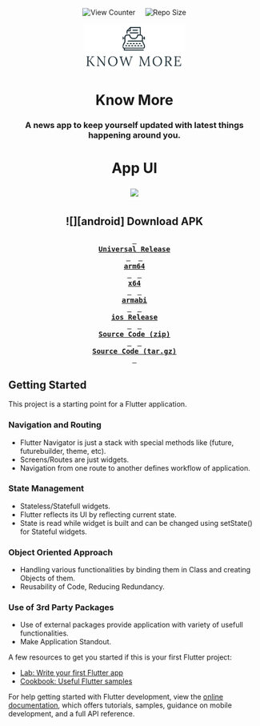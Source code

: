<div align = center>

![View Counter](https://komarev.com/ghpvc/?username=flutter_news_app&label=View%20Counter&color=red&style=flat) &nbsp; &nbsp; ![Repo Size](https://img.shields.io/github/repo-size/harsh-sharma-z/flutter_news_app?color=blue)
  
  <img src='android/app/src/main/res/mipmap-mdpi/splash_logo.png' width='200'>
  

# Know More
### A news app to keep yourself updated with latest things happening around you.
  


# App UI

<p align="center">
  <img src="https://github.com/AjCodez/flutter_news_app/blob/master/Screenshots/know%20more.gif" width="300px" style="border-width:5px;border-style:solid;border-color:white;"/>
</p>
  
  ## ![][android] Download APK
  
  **[<kbd> <br> **Universal Release** <br> </kbd>][universal-release]** &nbsp;&nbsp;
**[<kbd> <br> **arm64** <br> </kbd>][arm64]**&nbsp;&nbsp;
**[<kbd> <br> **x64** <br> </kbd>][x64]**&nbsp;&nbsp;
**[<kbd> <br> **armabi** <br> </kbd>][armabi]**&nbsp;&nbsp;
**[<kbd> <br> **ios Release** <br> </kbd>][ios]**&nbsp;&nbsp;
**[<kbd> <br> **Source Code (zip)** <br> </kbd>][sc-zip]**&nbsp;&nbsp;
**[<kbd> <br> **Source Code (tar.gz)** <br> </kbd>][sc-tar.gz]**

</div>

## Getting Started

This project is a starting point for a Flutter application.



### Navigation and Routing

- Flutter Navigator is just a stack with special methods like (future, futurebuilder, theme, etc).
- Screens/Routes are just widgets.
- Navigation from one route to another defines workflow of application.

### State Management

- Stateless/Statefull widgets.
- Flutter reflects its UI by reflecting current state.
- State is read while widget is built and can be changed using setState() for Stateful widgets.

### Object Oriented Approach

- Handling various functionalities by binding them in Class and creating Objects of them.
- Reusability of Code, Reducing Redundancy.

### Use of 3rd Party Packages

- Use of external packages provide application with variety of usefull functionalities.
- Make Application Standout.



A few resources to get you started if this is your first Flutter project:

- [Lab: Write your first Flutter app](https://docs.flutter.dev/get-started/codelab)
- [Cookbook: Useful Flutter samples](https://docs.flutter.dev/cookbook)



For help getting started with Flutter development, view the
[online documentation](https://docs.flutter.dev/), which offers tutorials,
samples, guidance on mobile development, and a full API reference.


<!------------------------------------{ apk }----------------------------------->

[universal-release]: https://github.com/Khushal-ag/calculator/releases/download/v0.1.0/Calculator-v0.1.0-universal-release.apk
[arm64]: https://github.com/Khushal-ag/calculator/releases/download/v0.1.0/Calculator-v0.1.0-arm64.apk
[x64]: https://github.com/Khushal-ag/calculator/releases/download/v0.1.0/Calculator-v0.1.0-x64.apk
[armabi]: https://github.com/Khushal-ag/calculator/releases/download/v0.1.0/Calculator-v0.1.0-armeabi.apk
[ios]: https://github.com/Khushal-ag/calculator/releases/download/v0.1.0/Payload.ipa

<!--------------------------------{ source code }------------------------------->

[sc-zip]: https://github.com/Khushal-ag/calculator/archive/refs/tags/v0.1.0.zip
[sc-tar.gz]: https://github.com/Khushal-ag/calculator/archive/refs/tags/v0.1.0.tar.gz

